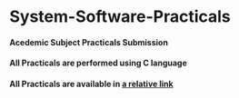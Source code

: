 # System-Software-Practicals

#### Acedemic Subject Practicals Submission

#### All Practicals are performed using C language

#### All Practicals are available in [a relative link](Practicals_list.txt)

